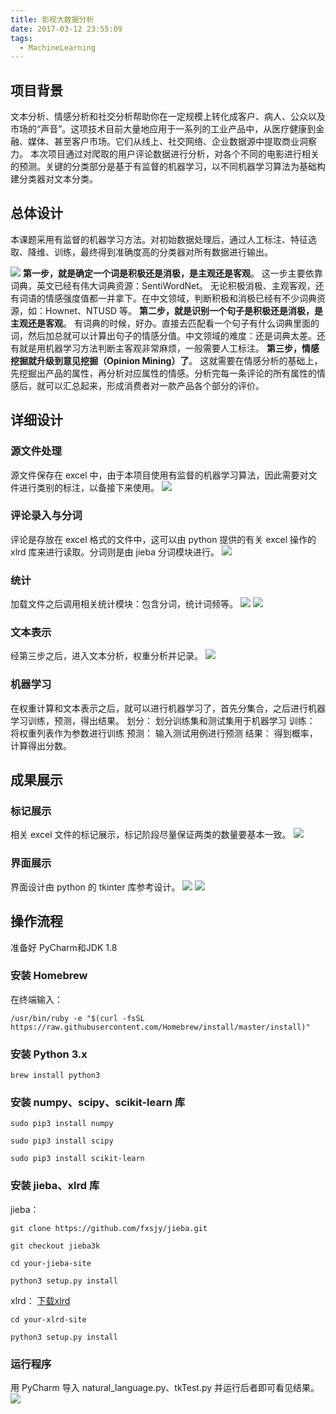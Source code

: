 ```yaml
---
title: 影视大数据分析
date: 2017-03-12 23:55:09
tags: 
  - MachineLearning
---
```

## 项目背景
文本分析、情感分析和社交分析帮助你在一定规模上转化成客户、病人、公众以及市场的“声音”。这项技术目前大量地应用于一系列的工业产品中，从医疗健康到金融、媒体、甚至客户市场。它们从线上、社交网络、企业数据源中提取商业洞察力。
本次项目通过对爬取的用户评论数据进行分析，对各个不同的电影进行相关的预测。关键的分类部分是基于有监督的机器学习，以不同机器学习算法为基础构建分类器对文本分类。
## 总体设计
本课题采用有监督的机器学习方法。对初始数据处理后，通过人工标注、特征选取、降维、训练，最终得到准确度高的分类器对所有数据进行输出。
<!--more-->
![](https://raw.githubusercontent.com/umarellyh/mPOST/master/EmotionAI/sa_1.png)
**第一步，就是确定一个词是积极还是消极，是主观还是客观**。
这一步主要依靠词典，英文已经有伟大词典资源：SentiWordNet。 无论积极消极、主观客观，还有词语的情感强度值都一并拿下。在中文领域，判断积极和消极已经有不少词典资源，如：Hownet、NTUSD 等。
**第二步，就是识别一个句子是积极还是消极，是主观还是客观**。
有词典的时候，好办。直接去匹配看一个句子有什么词典里面的词，然后加总就可以计算出句子的情感分值。中文领域的难度：还是词典太差。还有就是用机器学习方法判断主客观非常麻烦，一般需要人工标注。
**第三步，情感挖掘就升级到意见挖掘（Opinion Mining）了**。
这就需要在情感分析的基础上，先挖掘出产品的属性，再分析对应属性的情感。分析完每一条评论的所有属性的情感后，就可以汇总起来，形成消费者对一款产品各个部分的评价。
## 详细设计
### 源文件处理
源文件保存在 excel 中，由于本项目使用有监督的机器学习算法，因此需要对文件进行类别的标注，以备接下来使用。
![](https://raw.githubusercontent.com/umarellyh/mPOST/master/EmotionAI/sa_2.png)
### 评论录入与分词
评论是存放在 excel 格式的文件中，这可以由 python 提供的有关 excel 操作的 xlrd 库来进行读取。分词则是由 jieba 分词模块进行。
![](https://raw.githubusercontent.com/umarellyh/mPOST/master/EmotionAI/sa_3.png) 
### 统计
加载文件之后调用相关统计模块：包含分词，统计词频等。
![](https://raw.githubusercontent.com/umarellyh/mPOST/master/EmotionAI/sa_4.png)
![](https://raw.githubusercontent.com/umarellyh/mPOST/master/EmotionAI/sa_5.png)
### 文本表示
经第三步之后，进入文本分析，权重分析并记录。
![](https://raw.githubusercontent.com/umarellyh/mPOST/master/EmotionAI/sa_6.png)
### 机器学习
在权重计算和文本表示之后，就可以进行机器学习了，首先分集合，之后进行机器学习训练，预测，得出结果。
划分：
划分训练集和测试集用于机器学习
训练：
将权重列表作为参数进行训练
预测：
输入测试用例进行预测
结果：
得到概率，计算得出分数。
## 成果展示
### 标记展示
相关 excel 文件的标记展示，标记阶段尽量保证两类的数量要基本一致。
![](https://raw.githubusercontent.com/umarellyh/mPOST/master/EmotionAI/sa_7.png)
### 界面展示
界面设计由 python 的 tkinter 库参考设计。
![](https://raw.githubusercontent.com/umarellyh/mPOST/master/EmotionAI/sa_8.png)
![](https://raw.githubusercontent.com/umarellyh/mPOST/master/EmotionAI/sa_9.png)
## 操作流程
准备好 PyCharm和JDK 1.8
### 安装 Homebrew
在终端输入：
```
/usr/bin/ruby -e "$(curl -fsSL https://raw.githubusercontent.com/Homebrew/install/master/install)"
```
### 安装 Python 3.x
```
brew install python3
```
### 安装 numpy、scipy、scikit-learn 库
```
sudo pip3 install numpy
```
```
sudo pip3 install scipy
```
```
sudo pip3 install scikit-learn
```
### 安装 jieba、xlrd 库
jieba：
```
git clone https://github.com/fxsjy/jieba.git
```
```
git checkout jieba3k
```
```
cd your-jieba-site
```
```
python3 setup.py install
```
xlrd：
[下载xlrd](https://pypi.python.org/pypi/xlrd)
```
cd your-xlrd-site
```
```
python3 setup.py install
```
### 运行程序
用 PyCharm 导入 natural_language.py、tkTest.py 并运行后者即可看见结果。
![](https://raw.githubusercontent.com/umarellyh/mPOST/master/EmotionAI/sa_10.png)
